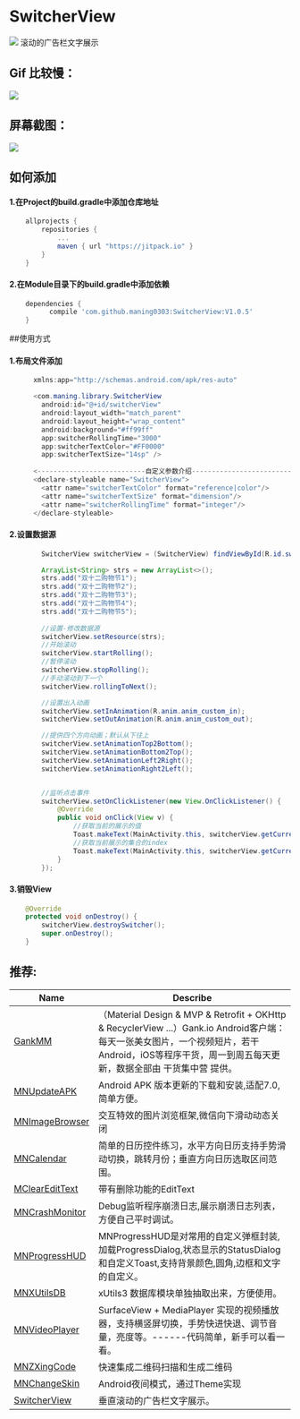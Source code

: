 # SwitcherView
[![](https://jitpack.io/v/maning0303/SwitcherView.svg)](https://jitpack.io/#maning0303/SwitcherView)
滚动的广告栏文字展示

## Gif 比较慢：
![](https://github.com/maning0303/SwitcherView/raw/master/screenshot/mn_switchview_01.gif)

## 屏幕截图：
![](https://github.com/maning0303/SwitcherView/raw/master/screenshot/mn_switchview_02.png)

## 如何添加

#### 1.在Project的build.gradle中添加仓库地址

``` gradle
	allprojects {
		repositories {
			...
			maven { url "https://jitpack.io" }
		}
	}
```

#### 2.在Module目录下的build.gradle中添加依赖
``` gradle
	dependencies {
	      compile 'com.github.maning0303:SwitcherView:V1.0.5'
	}
```

##使用方式
#### 1.布局文件添加
``` java
      xmlns:app="http://schemas.android.com/apk/res-auto"

      <com.maning.library.SwitcherView
        android:id="@+id/switcherView"
        android:layout_width="match_parent"
        android:layout_height="wrap_content"
        android:background="#ff99ff"
        app:switcherRollingTime="3000"
        app:switcherTextColor="#FF0000"
        app:switcherTextSize="14sp" />
          
      <---------------------------自定义参数介绍-------------------------------->
      <declare-styleable name="SwitcherView">
        <attr name="switcherTextColor" format="reference|color"/>       //文字的颜色
        <attr name="switcherTextSize" format="dimension"/>              //文字的大小
        <attr name="switcherRollingTime" format="integer"/>             //文字滚动的时间间隔
      </declare-styleable>
```
   
#### 2.设置数据源
``` java
        SwitcherView switcherView = (SwitcherView) findViewById(R.id.switcherView);

        ArrayList<String> strs = new ArrayList<>();
        strs.add("双十二购物节1");
        strs.add("双十二购物节2");
        strs.add("双十二购物节3");
        strs.add("双十二购物节4");
        strs.add("双十二购物节5");
        
        //设置-修改数据源
        switcherView.setResource(strs);
        //开始滚动
        switcherView.startRolling();
        //暂停滚动
        switcherView.stopRolling();
        //手动滚动到下一个
        switcherView.rollingToNext();

        //设置出入动画
        switcherView.setInAnimation(R.anim.anim_custom_in);
        switcherView.setOutAnimation(R.anim.anim_custom_out);

        //提供四个方向动画；默认从下往上
        switcherView.setAnimationTop2Bottom();
        switcherView.setAnimationBottom2Top();
        switcherView.setAnimationLeft2Right();
        switcherView.setAnimationRight2Left();


        //监听点击事件
        switcherView.setOnClickListener(new View.OnClickListener() {
            @Override
            public void onClick(View v) {
            	//获取当前的展示的值
                Toast.makeText(MainActivity.this, switcherView.getCurrentItem(), Toast.LENGTH_SHORT).show();
                //获取当前展示的集合的index
                Toast.makeText(MainActivity.this, switcherView.getCurrentItem(), Toast.LENGTH_SHORT).show();
            }
        });
```

#### 3.销毁View
``` java
    @Override
    protected void onDestroy() {
        switcherView.destroySwitcher();
        super.onDestroy();
    }
```

## 推荐:
Name | Describe |
--- | --- |
[GankMM](https://github.com/maning0303/GankMM) | （Material Design & MVP & Retrofit + OKHttp & RecyclerView ...）Gank.io Android客户端：每天一张美女图片，一个视频短片，若干Android，iOS等程序干货，周一到周五每天更新，数据全部由 干货集中营 提供。 |
[MNUpdateAPK](https://github.com/maning0303/MNUpdateAPK) | Android APK 版本更新的下载和安装,适配7.0,简单方便。 |
[MNImageBrowser](https://github.com/maning0303/MNImageBrowser) | 交互特效的图片浏览框架,微信向下滑动动态关闭 |
[MNCalendar](https://github.com/maning0303/MNCalendar) | 简单的日历控件练习，水平方向日历支持手势滑动切换，跳转月份；垂直方向日历选取区间范围。 |
[MClearEditText](https://github.com/maning0303/MClearEditText) | 带有删除功能的EditText |
[MNCrashMonitor](https://github.com/maning0303/MNCrashMonitor) | Debug监听程序崩溃日志,展示崩溃日志列表，方便自己平时调试。 |
[MNProgressHUD](https://github.com/maning0303/MNProgressHUD) | MNProgressHUD是对常用的自定义弹框封装,加载ProgressDialog,状态显示的StatusDialog和自定义Toast,支持背景颜色,圆角,边框和文字的自定义。 |
[MNXUtilsDB](https://github.com/maning0303/MNXUtilsDB) | xUtils3 数据库模块单独抽取出来，方便使用。 |
[MNVideoPlayer](https://github.com/maning0303/MNVideoPlayer) | SurfaceView + MediaPlayer 实现的视频播放器，支持横竖屏切换，手势快进快退、调节音量，亮度等。------代码简单，新手可以看一看。 |
[MNZXingCode](https://github.com/maning0303/MNZXingCode) | 快速集成二维码扫描和生成二维码 |
[MNChangeSkin](https://github.com/maning0303/MNChangeSkin) | Android夜间模式，通过Theme实现 |
[SwitcherView](https://github.com/maning0303/SwitcherView) | 垂直滚动的广告栏文字展示。 |
